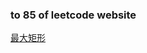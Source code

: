 ### to 85 of leetcode website

[最大矩形](https://leetcode-cn.com/problems/maximal-rectangle/submissions/)